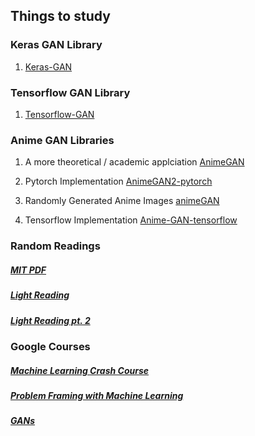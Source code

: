 ## Things to study


### Keras GAN Library 

1) [Keras-GAN](https://github.com/eriklindernoren/Keras-GAN)


### Tensorflow GAN Library

1) [Tensorflow-GAN](https://github.com/jason71995/tf2_gan_library)


### Anime GAN Libraries

1) A more theoretical / academic applciation [AnimeGAN](https://github.com/TachibanaYoshino/AnimeGAN)

2) Pytorch Implementation [AnimeGAN2-pytorch](https://github.com/bryandlee/animegan2-pytorch)

3) Randomly Generated Anime Images [animeGAN](https://github.com/jayleicn/animeGAN)

4) Tensorflow Implementation [Anime-GAN-tensorflow](https://github.com/ANIME305/Anime-GAN-tensorflow)

### Random Readings 

##### [MIT PDF](https://openreview.net/pdf?id=Hyg_X2C5FX)

##### [Light Reading](https://towardsdatascience.com/understanding-generative-adversarial-networks-gans-cd6e4651a29)

##### [Light Reading pt. 2](https://machinelearningmastery.com/what-are-generative-adversarial-networks-gans)


### Google Courses 


##### [Machine Learning Crash Course](https://developers.google.com/machine-learning/crash-course)

##### [Problem Framing with Machine Learning](https://developers.google.com/machine-learning/problem-framing/)


##### [GANs](https://developers.google.com/machine-learning/gan)













